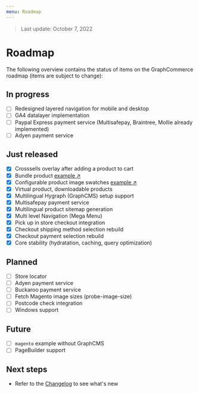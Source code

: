 ```yaml
---
menu: Roadmap
---
```


<div data-nosnippet>

> Last update: October 7, 2022

</div>

# Roadmap

The following overview contains the status of items on the GraphCommerce roadmap
(items are subject to change):

## In progress

- [ ] Redesigned layered navigation for mobile and desktop
- [ ] GA4 datalayer implementation
- [ ] Paypal Express payment service (Multisafepay, Braintree, Mollie already
      implemented)
- [ ] Adyen payment service

## Just released

- [x] Crosssells overlay after adding a product to cart
- [x] Bundle product
      [example ↗](https://graphcommerce.vercel.app/nl/p/giftcard-bundle-gc-570)
- [x] Configurable product image swatches
      [example ↗](https://graphcommerce.vercel.app/nl/p/gc-puncturing-sock)
- [x] Virtual product, downloadable products
- [x] Multilingual Hygraph (GraphCMS) setup support
- [x] Multisafepay payment service
- [x] Multilingual product sitemap generation
- [x] Multi level Navigation (Mega Menu)
- [x] Pick up in store checkout integration
- [x] Checkout shipping method selection rebuild
- [x] Checkout payment selection rebuild
- [x] Core stability (hydratation, caching, query optimization)

## Planned

- [ ] Store locator
- [ ] Adyen payment service
- [ ] Buckaroo payment service
- [ ] Fetch Magento image sizes (probe-image-size)
- [ ] Postcode check integration
- [ ] Windows support

## Future

- [ ] `magento` example without GraphCMS
- [ ] PageBuilder support

## Next steps

- Refer to the
  [Changelog](https://github.com/graphcommerce-org/graphcommerce/releases) to
  see what's new
